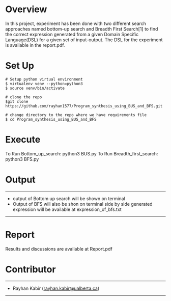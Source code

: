 # Overview

In this project,  experiment has been done with two different search approaches named
bottom-up search and Breadth First Search[1] to find the correct expression generated from
a given Domain Specific Language(DSL) for a given set of input-output. The DSL for the
experiment is available in the report.pdf.


# Set Up
```
# Setup python virtual environment
$ virtualenv venv --python=python3
$ source venv/bin/activate

# clone the repo
$git clone https://github.com/rayhan1577/Program_synthesis_using_BUS_and_BFS.git

# change directory to the repo where we have requirements file
$ cd Program_synthesis_using_BUS_and_BFS

```

# Execute
To Run Bottom_up_search: python3 BUS.py
To Run Breadth_first_search: python3 BFS.py


# Output
---
- output of Bottom up search will be shown on terminal
- Output of BFS will also be shon on terminal side by side generated expression will be available at expression_of_bfs.txt
---

# Report

Results and discussions are available at Report.pdf


# Contributor
---
- Rayhan Kabir (rayhan.kabir@ualberta.ca)
---
